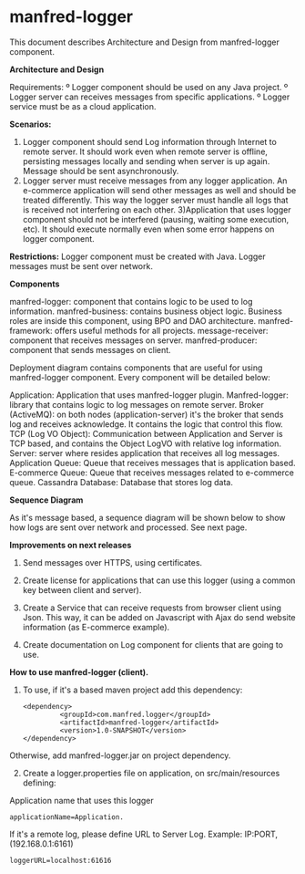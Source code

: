 # manfred-logger

This document describes Architecture and Design from manfred-logger component.

**Architecture and Design**

Requirements:
º Logger component should be used on any Java project.
º Logger server can receives messages from specific applications.
º Logger service must be as a cloud application.

**Scenarios:**
1) Logger component should send Log information through Internet to remote server. It should work even when remote server is offline, persisting messages locally and sending when server is up again. Message should be sent asynchronously.
2) Logger server must receive messages from any logger application. An e-commerce application will send other messages as well and should be treated differently. This way the logger server must handle all logs that is received not interfering on each other.
3)Application that uses logger component should not be interfered (pausing, waiting some execution, etc). It should execute normally even when some error happens on logger component.

**Restrictions:**
Logger component must be created with Java.
Logger messages must be sent over network.

**Components**

manfred-logger: component that contains logic to be used to log
information. 
manfred-business: contains business object logic. Business roles are inside this component, using BPO and DAO architecture. 
manfred-framework: offers useful methods for all projects. 
message-receiver: component that receives messages on server.
manfred-producer: component that sends messages on client.

Deployment diagram contains components that are useful for using manfred-logger component. Every component will be detailed below:

Application: Application that uses manfred-logger plugin.
Manfred-logger: library that contains logic to log messages on remote server.
Broker (ActiveMQ): on both nodes (application-server) it's the broker that sends log and receives acknowledge. It contains the logic that control this flow.
TCP (Log VO Object): Communication between Application and Server is TCP based, and contains the Object LogVO with relative log information.
Server: server where resides application that receives all log messages.
Application Queue: Queue that receives messages that is application based.
E-commerce Queue: Queue that receives messages related to e-commerce queue.
Cassandra Database: Database that stores log data.

**Sequence Diagram**

As it's message based, a sequence diagram will be shown below to show how logs are sent over network and processed. See next page.

**Improvements on next releases**

1) Send messages over HTTPS, using certificates.

2) Create license for applications that can use this logger (using a common key between client and server).

3) Create a Service that can receive requests from browser client using Json. This way, it can be added on Javascript with Ajax do send website information (as E-commerce example).

4) Create documentation on Log component for clients that are going to use.

**How to use manfred-logger (client).**

1) To use, if it's a based maven project add this dependency:

       <dependency>
            	<groupId>com.manfred.logger</groupId>
            	<artifactId>manfred-logger</artifactId>
            	<version>1.0-SNAPSHOT</version>
       </dependency>

Otherwise, add manfred-logger.jar on project dependency.

2) Create a logger.properties file on application, on src/main/resources defining:

Application name that uses this logger

    applicationName=Application.

If it's a remote log, please define URL to Server Log.
Example: IP:PORT, (192.168.0.1:6161)

    loggerURL=localhost:61616

